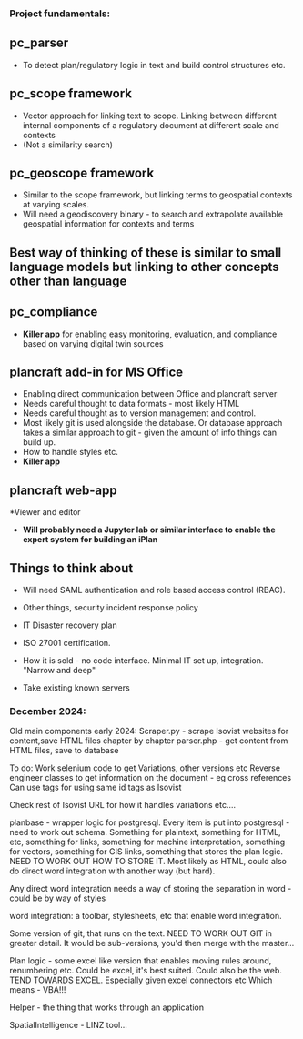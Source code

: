 ### Project fundamentals:

## pc_parser

* To detect plan/regulatory logic in text and build control structures etc. 

## pc_scope framework
* Vector approach for linking text to scope. Linking between different internal components of a regulatory document at different scale and contexts
* (Not a similarity search)

## pc_geoscope framework
* Similar to the scope framework, but linking terms to geospatial contexts at varying scales.
* Will need a geodiscovery binary - to search and extrapolate available geospatial information for contexts and terms

## Best way of thinking of these is similar to small language models but linking to other concepts other than language 

## pc_compliance
* **Killer app** for enabling easy monitoring, evaluation, and compliance based on varying digital twin sources
  
## plancraft add-in for MS Office
* Enabling direct communication between Office and plancraft server
* Needs careful thought to data formats - most likely HTML
* Needs careful thought as to version management and control.
* Most likely git is used alongside the database. Or database approach takes a similar approach to git - given the amount of info things can build up.
* How to handle styles etc.
* **Killer app**

## plancraft web-app

*Viewer and editor
* **Will probably need a Jupyter lab or similar interface to enable the expert system for building an iPlan**

## Things to think about
* Will need SAML authentication and role based access control (RBAC).
* Other things, security incident response policy
* IT Disaster recovery plan
* ISO 27001 certification.
* How it is sold - no code interface. Minimal IT set up, integration. "Narrow and deep"
  


* Take existing known servers




### December 2024:

Old main components early 2024:
Scraper.py - scrape Isovist websites for content,save HTML files chapter by chapter
parser.php - get content from HTML files, save to database

To do: Work selenium code to get Variations, other versions etc
Reverse engineer classes to get information on the document - eg cross references
Can use <data-rule-id> tags for using same id tags as Isovist

Check rest of Isovist URL for how it handles variations etc....

planbase - wrapper logic for postgresql. 
Every item is put into postgresql - need to work out schema. Something for plaintext, something for HTML, etc, something for links, something for machine interpretation, something for vectors, something for GIS links, something that stores the plan logic. 
NEED TO WORK OUT HOW TO STORE IT. Most likely as HTML, could also do direct word integration with another way (but hard). 

Any direct word integration needs a way of storing the separation in word - could be by way of styles

word integration: a toolbar, stylesheets, etc that enable word integration. 

Some version of git, that runs on the text. NEED TO WORK OUT GIT in greater detail. It would be sub-versions, you'd then merge with the master... 

Plan logic - some excel like version that enables moving rules around, renumbering etc. Could be excel, it's best suited. Could also be the web. TEND TOWARDS EXCEL. Especially given excel connectors etc
Which means - VBA!!!

Helper - the thing that works through an application

SpatialIntelligence - LINZ tool... 
